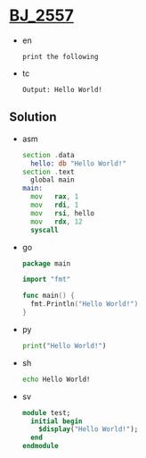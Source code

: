# [BJ_2557](https://acmicpc.net/problem/2557)

* en

  ```en
  print the following
  ```

* tc

  ```tc
  Output: Hello World!
  ```

## Solution

* asm

  ```asm
  section .data
    hello: db "Hello World!"
  section .text
    global main
  main:
    mov   rax, 1
    mov   rdi, 1
    mov   rsi, hello
    mov   rdx, 12
    syscall
  ```

* go

  ```go
  package main

  import "fmt"

  func main() {
    fmt.Println("Hello World!")
  }
  ```

* py

  ```py
  print("Hello World!")
  ```

* sh

  ```sh
  echo Hello World!
  ```

* sv

  ```sv
  module test;
    initial begin
      $display("Hello World!");
    end
  endmodule
  ```

